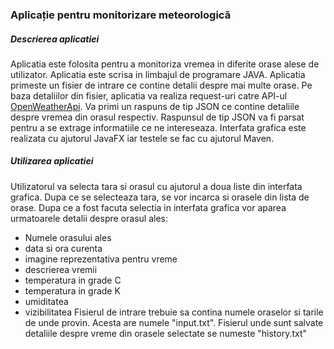 
### Aplicație pentru monitorizare meteorologică
##### Descrierea aplicatiei

Aplicatia este folosita pentru a monitoriza vremea in diferite orase alese de utilizator. Aplicatia este scrisa in limbajul de programare JAVA. Aplicatia primeste un fisier de intrare ce contine detalii despre mai multe orase. Pe baza detaliilor din fisier, aplicatia va realiza request-uri catre API-ul [OpenWeatherApi](https://openweathermap.org/api). Va primi un raspuns de tip JSON ce contine detaliile despre vremea din orasul respectiv. Raspunsul de tip JSON va fi parsat pentru a se extrage informatiile ce ne intereseaza. Interfata grafica este realizata cu ajutorul JavaFX iar testele se fac cu ajutorul Maven.

##### Utilizarea aplicatiei
Utilizatorul va selecta tara si orasul cu ajutorul a doua liste din interfata grafica. Dupa ce se selecteaza tara, se vor incarca si orasele din lista de orase. Dupa ce a fost facuta selectia in interfata grafica vor aparea urmatoarele detalii despre orasul ales:
- Numele orasului ales
- data si ora curenta
- imagine reprezentativa pentru vreme
- descrierea vremii
- temperatura in grade C
- temperatura in grade K
- umiditatea
- vizibilitatea
Fisierul de intrare trebuie sa contina numele oraselor si tarile de unde provin.
Acesta are numele "input.txt".
Fisierul unde sunt salvate detaliile despre vreme din orasele selectate se numeste "history.txt"